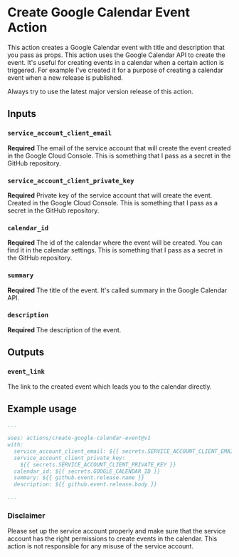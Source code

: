 # Create Google Calendar Event Action

This action creates a Google Calendar event with title and description that you
pass as props. This action uses the Google Calendar API to create the event.
It's useful for creating events in a calendar when a certain action is
triggered. For example I've created it for a purpose of creating a calendar
event when a new release is published.

Always try to use the latest major version release of this action.

## Inputs

### `service_account_client_email`

**Required** The email of the service account that will create the event created
in the Google Cloud Console. This is something that I pass as a secret in the
GitHub repository.

### `service_account_client_private_key`

**Required** Private key of the service account that will create the event.
Created in the Google Cloud Console. This is something that I pass as a secret
in the GitHub repository.

### `calendar_id`

**Required** The id of the calendar where the event will be created. You can
find it in the calendar settings. This is something that I pass as a secret in
the GitHub repository.

### `summary`

**Required** The title of the event. It's called summary in the Google Calendar
API.

### `description`

**Required** The description of the event.

## Outputs

### `event_link`

The link to the created event which leads you to the calendar directly.

## Example usage

```yaml
...

uses: actions/create-google-calendar-event@v1
with:
  service_account_client_email: ${{ secrets.SERVICE_ACCOUNT_CLIENT_EMAIL }}
  service_account_client_private_key:
    ${{ secrets.SERVICE_ACCOUNT_CLIENT_PRIVATE_KEY }}
  calendar_id: ${{ secrets.GOOGLE_CALENDAR_ID }}
  summary: ${{ github.event.release.name }}
  description: ${{ github.event.release.body }}

...
```

### Disclaimer

Please set up the service account properly and make sure that the service
account has the right permissions to create events in the calendar. This action
is not responsible for any misuse of the service account.
